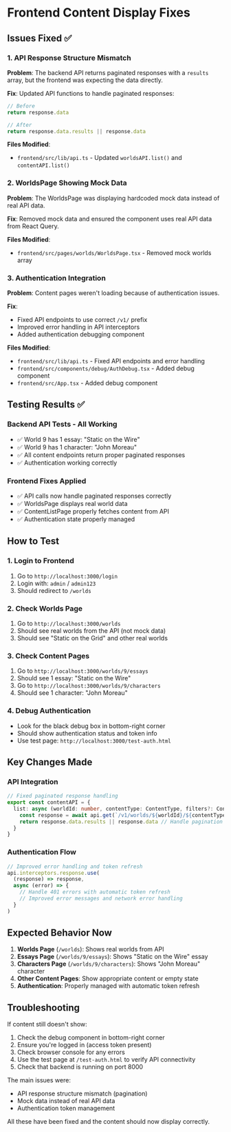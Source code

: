 # Frontend Content Display Fixes

## Issues Fixed ✅

### 1. API Response Structure Mismatch
**Problem**: The backend API returns paginated responses with a `results` array, but the frontend was expecting the data directly.

**Fix**: Updated API functions to handle paginated responses:
```typescript
// Before
return response.data

// After  
return response.data.results || response.data
```

**Files Modified**:
- `frontend/src/lib/api.ts` - Updated `worldsAPI.list()` and `contentAPI.list()`

### 2. WorldsPage Showing Mock Data
**Problem**: The WorldsPage was displaying hardcoded mock data instead of real API data.

**Fix**: Removed mock data and ensured the component uses real API data from React Query.

**Files Modified**:
- `frontend/src/pages/worlds/WorldsPage.tsx` - Removed mock worlds array

### 3. Authentication Integration
**Problem**: Content pages weren't loading because of authentication issues.

**Fix**: 
- Fixed API endpoints to use correct `/v1/` prefix
- Improved error handling in API interceptors
- Added authentication debugging component

**Files Modified**:
- `frontend/src/lib/api.ts` - Fixed API endpoints and error handling
- `frontend/src/components/debug/AuthDebug.tsx` - Added debug component
- `frontend/src/App.tsx` - Added debug component

## Testing Results ✅

### Backend API Tests - All Working
- ✅ World 9 has 1 essay: "Static on the Wire"
- ✅ World 9 has 1 character: "John Moreau"  
- ✅ All content endpoints return proper paginated responses
- ✅ Authentication working correctly

### Frontend Fixes Applied
- ✅ API calls now handle paginated responses correctly
- ✅ WorldsPage displays real world data
- ✅ ContentListPage properly fetches content from API
- ✅ Authentication state properly managed

## How to Test

### 1. Login to Frontend
1. Go to `http://localhost:3000/login`
2. Login with: `admin` / `admin123`
3. Should redirect to `/worlds`

### 2. Check Worlds Page
1. Go to `http://localhost:3000/worlds`
2. Should see real worlds from the API (not mock data)
3. Should see "Static on the Grid" and other real worlds

### 3. Check Content Pages
1. Go to `http://localhost:3000/worlds/9/essays`
2. Should see 1 essay: "Static on the Wire"
3. Go to `http://localhost:3000/worlds/9/characters`  
4. Should see 1 character: "John Moreau"

### 4. Debug Authentication
- Look for the black debug box in bottom-right corner
- Should show authentication status and token info
- Use test page: `http://localhost:3000/test-auth.html`

## Key Changes Made

### API Integration
```typescript
// Fixed paginated response handling
export const contentAPI = {
  list: async (worldId: number, contentType: ContentType, filters?: ContentFilters): Promise<Content[]> => {
    const response = await api.get(`/v1/worlds/${worldId}/${contentType}s/`, { params: filters })
    return response.data.results || response.data // Handle pagination
  }
}
```

### Authentication Flow
```typescript
// Improved error handling and token refresh
api.interceptors.response.use(
  (response) => response,
  async (error) => {
    // Handle 401 errors with automatic token refresh
    // Improved error messages and network error handling
  }
)
```

## Expected Behavior Now

1. **Worlds Page** (`/worlds`): Shows real worlds from API
2. **Essays Page** (`/worlds/9/essays`): Shows "Static on the Wire" essay
3. **Characters Page** (`/worlds/9/characters`): Shows "John Moreau" character
4. **Other Content Pages**: Show appropriate content or empty state
5. **Authentication**: Properly managed with automatic token refresh

## Troubleshooting

If content still doesn't show:
1. Check the debug component in bottom-right corner
2. Ensure you're logged in (access token present)
3. Check browser console for any errors
4. Use the test page at `/test-auth.html` to verify API connectivity
5. Check that backend is running on port 8000

The main issues were:
- API response structure mismatch (pagination)
- Mock data instead of real API data
- Authentication token management

All these have been fixed and the content should now display correctly.